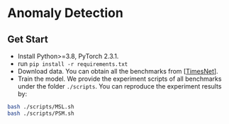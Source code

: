 # Anomaly Detection

## Get Start

- Install Python>=3.8, PyTorch 2.3.1.
- run `pip install -r requirements.txt`
- Download data. You can obtain all the benchmarks from [[TimesNet](https://github.com/thuml/Time-Series-Library)].
- Train the model. We provide the experiment scripts of all benchmarks under the folder `./scripts`. You can reproduce the experiment results by:

```bash
bash ./scripts/MSL.sh
bash ./scripts/PSM.sh
```
